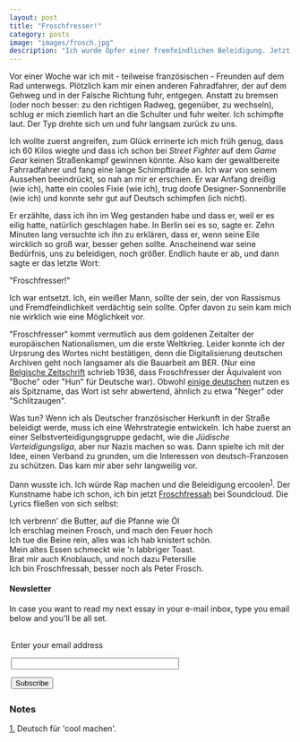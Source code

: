 ```yaml
---
layout: post
title: "Froschfresser!"
category: posts
image: "images/frosch.jpg"
description: "Ich wurde Opfer einer fremfeindlichen Beleidigung. Jetzt wehre ich mich."
---
```


Vor einer Woche war ich mit - teilweise französischen - Freunden auf dem Rad unterwegs. Plötzlich kam mir einen anderen Fahradfahrer, der auf dem Gehweg und in der Falsche Richtung fuhr, entgegen. Anstatt zu bremsen (oder noch besser: zu den richtigen Radweg, gegenüber, zu wechseln), schlug er mich ziemlich hart an die Schulter und fuhr weiter. Ich schimpfte laut. Der Typ drehte sich um und fuhr langsam zurück zu uns.

Ich wollte zuerst angreifen, zum Glück errinerte ich mich früh genug, dass ich 60 Kilos wiegte und dass ich schon bei _Street Fighter_ auf dem _Game Gear_ keinen Straßenkampf gewinnen könnte. Also kam der gewaltbereite Fahrradfahrer und fang eine lange Schimpftirade an. Ich war von seinem Aussehen beeindrückt, so nah an mir er erschien. Er war Anfang dreißig (wie ich), hatte ein cooles Fixie (wie ich), trug doofe Designer-Sonnenbrille (wie ich) und konnte sehr gut auf Deutsch schimpfen (ich nicht).

Er erzählte, dass ich ihn im Weg gestanden habe und dass er, weil er es eilig hatte, natürlich geschlagen habe. In Berlin sei es so, sagte er. Zehn Minuten lang versuchte ich ihn zu erklären, dass er, wenn seine Eile wircklich so groß war, besser gehen sollte. Anscheinend war seine Bedürfnis, uns zu beleidigen, noch größer. Endlich haute er ab, und dann sagte er das letzte Wort:

"Froschfresser!"

Ich war entsetzt. Ich, ein weißer Mann, sollte der sein, der von Rassismus und Fremdfeindlichkeit verdächtig sein sollte. Opfer davon zu sein kam mich nie wirklich wie eine Möglichkeit vor.

"Froschfresser" kommt vermutlich aus dem goldenen Zeitalter der europäischen Nationalismen, um die erste Weltkrieg. Leider konnte ich der Urpsrung des Wortes nicht bestätigen, denn die Digitalisierung deutschen Archiven geht noch langsamer als die Bauarbeit am BER. (Nur eine [Belgische Zeitschrift](http://gallica.bnf.fr/ark:/12148/bpt6k5415412c/f281.image.r=froschfresser?rk=21459;2) schrieb 1936, dass Froschfresser der Äquivalent von "Boche" oder "Hun" für Deutsche war). Obwohl [einige deutschen](https://dict.leo.org/forum/viewWrongentry.php?idThread=36762&idForum=6&lang=de&lp=ende) nutzen es als Spitzname, das Wort ist sehr abwertend, ähnlich zu etwa "Neger" oder "Schlitzaugen".

Was tun? Wenn ich als Deutscher französischer Herkunft in der Straße beleidigt werde, muss ich eine Wehrstrategie entwickeln. Ich habe zuerst an einer Selbstverteidigungsgruppe gedacht, wie die _Jüdische Verteidigungsliga_, aber nur Nazis machen so was. Dann spielte ich mit der Idee, einen Verband zu grunden, um die Interessen von deutsch-Franzosen zu schützen. Das kam mir aber sehr langweilig vor.

Dann wusste ich. Ich würde Rap machen und die Beleidigung ercoolen<sup><a name='note_1' id='#note_1' class='note_anchor' href='#foot_1'>1</a></sup>. Der Kunstname habe ich schon, ich bin jetzt [Froschfressah](https://soundcloud.com/user-852356006) bei Soundcloud. Die Lyrics fließen von sich selbst:

Ich verbrenn' die Butter, auf die Pfanne wie Öl<br />
Ich erschlag meinen Frosch, und mach den Feuer hoch<br />
Ich tue die Beine rein, alles was ich hab knistert schön.<br />
Mein altes Essen schmeckt wie 'n labbriger Toast.<br />
Brat mir auch Knoblauch, und noch dazu Petersilie<br />
Ich bin Froschfressah, besser noch als Peter Frosch.<br />



<h4>Newsletter</h4>
<p>In case you want to read my next essay in your e-mail inbox, type you email below and you'll be all set.</p>
<form style="padding:3px;" action="https://tinyletter.com/nkb" method="post" target="popupwindow" onsubmit="window.open('https://tinyletter.com/nkb', 'popupwindow', 'scrollbars=yes,width=800,height=600');return true"><p><label for="tlemail">Enter your email address</label></p><p><input type="text" style="width:300px" name="email" id="tlemail" /></p><input type="hidden" value="1" name="embed"/><input type="submit" value="Subscribe" /></form>


 <a name='notes' ></a>

### Notes 



<a href='#note_1' name='foot_1' data-text='Deutsch für ’cool machen’.'>1.</a> Deutsch für 'cool machen'.
